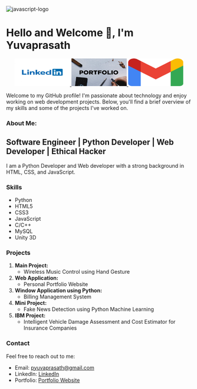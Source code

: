 ![javascript-logo](https://github.com/Yuvaprasath-P/About_Yuva/assets/97957100/7a808311-0780-4e91-9ccf-fff41c5564e5)
# Hello and Welcome 👋, I'm Yuvaprasath 

<p align="center">
  <a href="https://www.linkedin.com/in/yuvaprasath-p-a53478251/">
    <img src="https://github.com/Yuvaprasath-P/About_Yuva/blob/main/img/linkedin.jpg" alt="LinkedIn" width="150" height="75">
  </a>
  <a href="https://bit.ly/Yuva">
    <img src="https://github.com/Yuvaprasath-P/About_Yuva/blob/main/img/pf.jpg" alt="Portfolio" width="150" height="75">
  </a>
  <a href="mailto: pyuvaprasath@gmail.com">
    <img src="https://github.com/Yuvaprasath-P/About_Yuva/blob/main/img/Gmail.png" alt="email" width="150" height="75">
  </a>
</p>

Welcome to my GitHub profile! I'm passionate about technology and enjoy working on web development projects. Below, you'll find a brief overview of my skills and some of the projects I've worked on.

### About Me:
## Software Engineer | Python Developer | Web Developer | Ethical Hacker

I am a Python Developer and Web developer with a strong background in HTML, CSS, and JavaScript.

### Skills

- Python
- HTML5
- CSS3
- JavaScript
- C/C++
- MySQL
- Unity 3D

### Projects

1. **Main Project:**
   - Wireless Music Control using Hand Gesture
2. **Web Application:**
   - Personal Portfolio Website
3. **Window Application using Python:**
   - Billing Management System
4. **Mini Project:**
   - Fake News Detection using Python Machine Learning
5. **IBM Project:**
   - Intelligent Vehicle Damage Assessment and Cost Estimator for Insurance Companies

### Contact

Feel free to reach out to me:

- Email: pyuvaprasath@gmail.com
- LinkedIn: [LinkedIn](https://www.linkedin.com/in/yuvaprasath-p-a53478251/)
- Portfolio: [Portfolio Website](https://bit.ly/Yuva)
